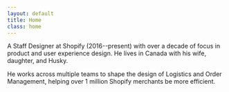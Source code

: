```yaml
---
layout: default
title: Home
class: home
---
```


A Staff Designer at Shopify (2016--present) with over a decade of focus in product and user experience design. He lives in Canada with his wife, daughter, and Husky.

He works across multiple teams to shape the design of Logistics and Order Management, helping over 1 million Shopify merchants be more efficient.
